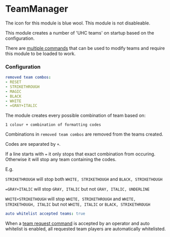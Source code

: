 TeamManager
===========

The icon for this module is blue wool. This module is not disableable.

This module creates a number of 'UHC teams' on startup based on the configuration.

There are [multiple commands](../commands/teams/TeamCommands.md) that can be used to modify teams and require this 
module to be loaded to work.

### Configuration

```yaml
removed team combos:
- RESET
- STRIKETHROUGH
- MAGIC
- BLACK
- WHITE
- =GRAY+ITALIC
```

The module creates every possible combination of team based on:

` 1 colour + combination of formatting codes `

Combinations in `removed team combos` are removed from the teams created.

Codes are separated by `+`.

If a line starts with `=` it only stops that exact combination from occuring. 
Otherwise it will stop any team containing the codes.

E.g.

`STRIKETHROUGH` will stop both `WHITE, STRIKETHOUGH` and `BLACK, STRIKETHOUGH`

`=GRAY+ITALIC` will stop `GRAY, ITALIC` but not `GRAY, ITALIC, UNDERLINE`

`WHITE+STRIKETHOUGH` will stop `WHITE, STRIKETHROUGH` and `WHITE, STRIKETHOUGH, ITALIC` but not `WHITE, ITALIC` or `BLACK, STRIKETHROUGH`

```yaml
auto whitelist accepted teams: true
```

When a [team request command](../commands/teams/teamrequest.md) is accepted by an operator and auto whitelist is
enabled, all requested team players are automatically whitelisted.
